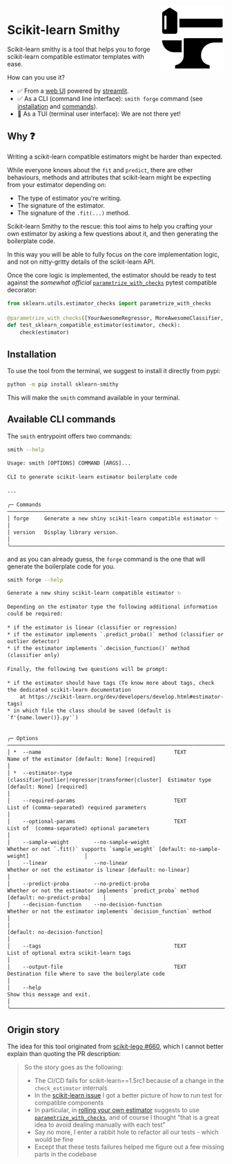 <img src="https://raw.githubusercontent.com/FBruzzesi/sklearn-smithy/main/docs/img/sksmith-logo.svg" width=150 height=150 align="right">

# Scikit-learn Smithy

Scikit-learn smithy is a tool that helps you to forge scikit-learn compatible estimator templates with ease.

How can you use it?

- ✅ From a [web UI](https://sklearn-smithy.streamlit.app/) powered by [streamlit](https://streamlit.io/).
- ✅ As a CLI (command line interface): `smith forge` command (see [installation](#installation) and [commands](#available-cli-commands)).
- 🚧 As a TUI (terminal user interface): We are not there yet!

## Why ❓

Writing a scikit-learn compatible estimators might be harder than expected.

While everyone knows about the `fit` and `predict`, there are other behaviours, methods and attributes that
scikit-learn might be expecting from your estimator depending on:

- The type of estimator you're writing.
- The signature of the estimator.
- The signature of the `.fit(...)` method.

Scikit-learn Smithy to the rescue: this tool aims to help you crafting your own estimator by asking a few
questions about it, and then generating the boilerplate code.

In this way you will be able to fully focus on the core implementation logic, and not on nitty-gritty details
of the scikit-learn API.

Once the core logic is implemented, the estimator should be ready to test against the _somewhat official_ [`parametrize_with_checks`](https://scikit-learn.org/dev/modules/generated/sklearn.utils.estimator_checks.parametrize_with_checks.html#sklearn.utils.estimator_checks.parametrize_with_checks) pytest compatible decorator:

```py
from sklearn.utils.estimator_checks import parametrize_with_checks

@parametrize_with_checks([YourAwesomeRegressor, MoreAwesomeClassifier, EvenMoreAwesomeTransformer])
def test_sklearn_compatible_estimator(estimator, check):
    check(estimator)
```

## Installation

To use the tool from the terminal, we suggest to install it directly from pypi:

```bash
python -m pip install sklearn-smithy
```

This will make the `smith` command available in your terminal.

## Available CLI commands

The `smith` entrypoint offers two commands:

```bash
smith --help
```

```terminal
Usage: smith [OPTIONS] COMMAND [ARGS]...

CLI to generate scikit-learn estimator boilerplate code

...

╭─ Commands ─────────────────────────────────────────────────────────────────────────────╮
│ forge     Generate a new shiny scikit-learn compatible estimator ✨                    │
│ version   Display library version.                                                     │
╰────────────────────────────────────────────────────────────────────────────────────────╯
```

and as you can already guess, the `forge` command is the one that will generate the boilerplate code for you.

```bash
smith forge --help
```

```terminal
Generate a new shiny scikit-learn compatible estimator ✨

Depending on the estimator type the following additional information could be required:

* if the estimator is linear (classifier or regression)
* if the estimator implements `.predict_proba()` method (classifier or outlier detector)
* if the estimator implements `.decision_function()` method (classifier only)

Finally, the following two questions will be prompt:

* if the estimator should have tags (To know more about tags, check the dedicated scikit-learn documentation
    at https://scikit-learn.org/dev/developers/develop.html#estimator-tags)
* in which file the class should be saved (default is `f'{name.lower()}.py'`)


╭─ Options ─────────────────────────────────────────────────────────────────────────────────────────────────────────────────────────────────────────────────────────────────────────────────────────────╮
│ *  --name                                           TEXT                                                Name of the estimator [default: None] [required]                                              │
│ *  --estimator-type                                 [classifier|outlier|regressor|transformer|cluster]  Estimator type [default: None] [required]                                                     │
│    --required-params                                TEXT                                                List of (comma-separated) required parameters                                                 │
│    --optional-params                                TEXT                                                List of  (comma-separated) optional parameters                                                │
│    --sample-weight        --no-sample-weight                                                            Whether or not `.fit()` supports `sample_weight` [default: no-sample-weight]                  │
│    --linear               --no-linear                                                                   Whether or not the estimator is linear [default: no-linear]                                   │
│    --predict-proba        --no-predict-proba                                                            Whether or not the estimator implements `predict_proba` method [default: no-predict-proba]    │
│    --decision-function    --no-decision-function                                                        Whether or not the estimator implements `decision_function` method                            │
│                                                                                                         [default: no-decision-function]                                                               │
│    --tags                                           TEXT                                                List of optional extra scikit-learn tags                                                      │
│    --output-file                                    TEXT                                                Destination file where to save the boilerplate code                                           │
│    --help                                                                                               Show this message and exit.                                                                   │
╰───────────────────────────────────────────────────────────────────────────────────────────────────────────────────────────────────────────────────────────────────────────────────────────────────────╯
```

## Origin story

The idea for this tool originated from [scikit-lego #660](https://github.com/koaning/scikit-lego/pull/660), which I cannot better explain than quoting the PR description:

> So the story goes as the following:
>
> - The CI/CD fails for scikit-learn==1.5rc1 because of a change in the `check_estimator` internals
> - In the [scikit-learn issue](https://github.com/scikit-learn/scikit-learn/issues/28966) I got a better picture of how to run test for compatible components
> - In particular, in [rolling your own estimator](https://scikit-learn.org/dev/developers/develop.html#rolling-your-own-estimator) suggests to use [`parametrize_with_checks`](https://scikit-learn.org/dev/modules/generated/sklearn.utils.estimator_checks.parametrize_with_checks.html#sklearn.utils.estimator_checks.parametrize_with_checks), and of course I thought "that is a great idea to avoid dealing manually with each test"
> - Say no more, I enter a rabbit hole to refactor all our tests - which would be fine
> - Except that these tests failures helped me figure out a few missing parts in the codebase
